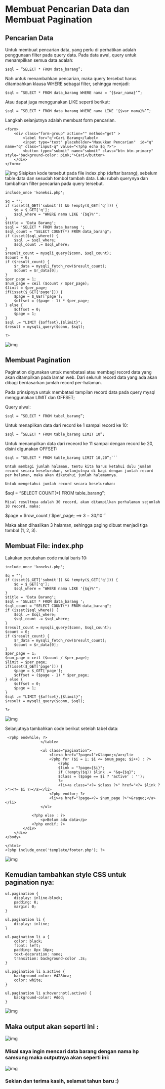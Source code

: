 # Membuat Pencarian Data dan Membuat Pagination
## Pencarian Data

Untuk membuat pencarian data, yang perlu di perhatikan adalah penggunaan filter pada query data. Pada data awal, query untuk menampilkan semua data adalah:
```
$sql = “SELECT * FROM data_barang”;

```
Nah untuk menambahkan pencarian, maka query tersebut harus ditambahkan klausa WHERE sebagai filter, sehingga menjadi:
```
$sql = “SELECT * FROM data_barang WHERE nama = ‘{$var_nama}’”;
```

Atau dapat juga menggunakan LIKE seperti berikut:
```
$sql = “SELECT * FROM data_barang WHERE nama LIKE ‘{$var_nama}%’”;
```

Langkah selanjutnya adalah membuat form pencarian.

```
<form>
    <div class="form-group" action="" method="get" >
        <label for="q">Cari Barang</label>
        <input type="text" placeholder="Masukkan Pencarian"  id="q" name="q" class="input-q" value="<?php echo $q ?>">
        <button type="submit" name="submit" class="btn btn-primary" style="background-color: pink;">Cari</button>
    </div>
</form>
```

![img](ss/ss4.png)
Sisipkan kode tersebut pada file index.php (daftar barang), sebelum table data dan sesudah tombol tambah data.
Lalu rubah querynya dan tambahkan filter pencarian pada query tersebut.
```
include_once 'koneksi.php';

$q = "";
if (isset($_GET['submit']) && !empty($_GET['q'])) {
    $q = $_GET['q'];
    $sql_where = "WHERE nama LIKE '{$q}%'"; 
}
$title = 'Data Barang';
$sql = 'SELECT * FROM data_barang ';
$sql_count = "SELECT COUNT(*) FROM data_barang";
if (isset($sql_where)) {
    $sql .= $sql_where;
    $sql_count .= $sql_where;
}
$result_count = mysqli_query($conn, $sql_count);
$count = 0;
if ($result_count) {
    $r_data = mysqli_fetch_row($result_count);
    $count = $r_data[0];
}
$per_page = 1;
$num_page = ceil ($count / $per_page);
$limit = $per_page;
if(isset($_GET['page'])) {
    $page = $_GET['page'];
    $offset = ($page - 1) * $per_page;
} else {
    $offset = 0;
    $page = 1;
}
$sql .= "LIMIT {$offset},{$limit}";
$result = mysqli_query($conn, $sql);

?>
```
![img](ss/ss1.png)

## Membuat Pagination
Pagination digunakan untuk membatasi atau membagi record data yang akan ditampilkan pada laman web. Dari seluruh record data yang ada akan dibagi berdasarkan jumlah record per-halaman.

Pada prinsipnya untuk membatasi tampilan record data pada query mysql menggunakan LIMIT dan OFFSET;

Query alwal:
```
$sql = “SELECT * FROM tabel_barang”;
```

Untuk menapilkan data dari record ke 1 sampai record ke 10:
```
$sql = “SELECT * FROM table_barang LIMIT 10”;
```

Untuk menampilkan data dari receord ke 11 sampai dengan record ke 20, disini digunakan OFFSET:
```
$sql = “SELECT * FROM table_barang LIMIT 10,20”;```

Untuk membagi jumlah halaman, tentu kita harus ketahui dulu jumlam record secara keseluruhan, selanjutnya di bagi dengan jumlah record per halaman, maka akan diketahui jumlah halamannya.

Untuk mengetahui jumlah record secara keseluruhan:
```
$sql = “SELECT COUNT(*) FROM table_barang”;

```
Misal resultnya adalah 30 record, akan ditampilkan perhalaman sejumlah 10 record, maka:
```
$page = $row_count / $per_page; ==> 3 = 30/10```

Maka akan dihasilkan 3 halaman, sehingga paging dibuat menjadi tiga tombol (1, 2, 3).

## Membuat File: index.php
Lakukan perubahan code mulai baris 10:
```
include_once 'koneksi.php';

$q = "";
if (isset($_GET['submit']) && !empty($_GET['q'])) {
    $q = $_GET['q'];
    $sql_where = "WHERE nama LIKE '{$q}%'"; 
}
$title = 'Data Barang';
$sql = 'SELECT * FROM data_barang ';
$sql_count = "SELECT COUNT(*) FROM data_barang";
if (isset($sql_where)) {
    $sql .= $sql_where;
    $sql_count .= $sql_where;
}
$result_count = mysqli_query($conn, $sql_count);
$count = 0;
if ($result_count) {
    $r_data = mysqli_fetch_row($result_count);
    $count = $r_data[0];
}
$per_page = 1;
$num_page = ceil ($count / $per_page);
$limit = $per_page;
if(isset($_GET['page'])) {
    $page = $_GET['page'];
    $offset = ($page - 1) * $per_page;
} else {
    $offset = 0;
    $page = 1;
}
$sql .= "LIMIT {$offset},{$limit}";
$result = mysqli_query($conn, $sql);

?>
```

![img](ss/ss1.png)

Selanjutnya tambahkan code berikut setelah tabel data:

```
 <?php endwhile; ?>
                </table>

                <ul class="pagination">
                    <li><a href="?page=1">&laquo;</a></li>
                    <?php for ($i = 1; $i <= $num_page; $i++) : ?>
                        <?php
                        $link = "?page={$i}";
                        if (!empty($q)) $link .= "&q={$q}";
                        $class = ($page == $i ? 'active' : '');
                        ?>
                        <li><a class="<?= $class ?>" href="<?= $link ?>"><?= $i ?></a></li>
                    <?php endfor; ?>
                    <li><a href="?page=<?= $num_page ?>">&raquo;</a></li>
                </ul>

            <?php else : ?>
                <p>Belum ada data</p>
            <?php endif; ?>
        </div>
    </div>
</body>

</html>
<?php include_once('template/footer.php'); ?>
```

![img](ss/ss2.png)

## Kemudian tambahkan style CSS untuk pagination nya:
```
ul.pagination {
    display: inline-block;
    padding: 0;
    margin: 0;
}

ul.pagination li {
    display: inline;
}

ul.pagination li a {
    color: black;
    float: left;
    padding: 8px 16px;
    text-decoration: none;
    transition: background-color .3s;
}

ul.pagination li a.active {
    background-color: #428bca;
    color: white;
}

ul.pagination li a:hover:not(.active) {
    background-color: #ddd;
}
```

![img](ss/ss3.png)

## Maka output akan seperti ini :

![img](ss/ss5.png)

### Misal saya ingin mencari data barang dengan nama hp samsung maka outputnya akan seperti ini:

![img](ss/ss6.png)


### Sekian dan terima kasih, selamat tahun baru :)